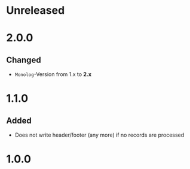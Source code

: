 # Unreleased

# 2.0.0

## Changed
- `Monolog`-Version from 1.x to **2.x**

# 1.1.0

## Added

- Does not write header/footer (any more) if no records are processed

# 1.0.0
